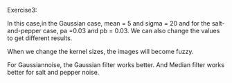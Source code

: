 Exercise3:

In this case,in the Gaussian case, mean = 5 and sigma = 20 and for the salt-and-pepper case, pa =0.03 and pb = 0.03. We can also change the values to get different results.

When we change the kernel sizes, the images will become fuzzy.

For Gaussiannoise, the Gaussian filter works better. And Median filter works better for salt and pepper noise.

